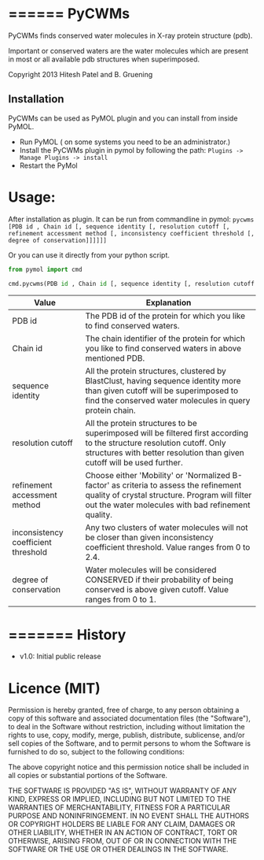 ======
PyCWMs
======

PyCWMs finds conserved water molecules in X-ray protein structure (pdb).


Important or conserved waters are the water molecules which are present in most or all available pdb structures when superimposed.

Copyright 2013 Hitesh Patel and B. Gruening


Installation
------------

PyCWMs can be used as PyMOL plugin and you can install from inside PyMOL.
- Run PyMOL ( on some systems you need to be an administrator.)
- Install the PyCWMs plugin in pymol by following the path: `Plugins -> Manage Plugins -> install`
- Restart the PyMol


Usage:
======


After installation as plugin. It can be run from commandline in pymol:
    `pycwms [PDB id , Chain id [, sequence identity [, resolution cutoff [, refinement accessment method [, inconsistency coefficient threshold [, degree of conservation]]]]]]`

Or you can use it directly from your python script.

```python
from pymol import cmd

cmd.pycwms(PDB id , Chain id [, sequence identity [, resolution cutoff [, refinement accessment method [, inconsistency coefficient threshold [, degree of conservation]]]]])

```


Value    | Explanation
-------- | -----------
PDB id | The PDB id of the protein for which you like to find conserved waters.
Chain id | The chain identifier of the protein for which you like to find conserved waters in above mentioned PDB.
sequence identity | All the protein structures, clustered by BlastClust, having sequence identity more than given cutoff will be superimposed to find the conserved water molecules in query protein chain.
resolution cutoff | All the protein structures to be superimposed will be filtered first according to the structure resolution cutoff. Only structures with better resolution than given cutoff will be used further.
refinement accessment method | Choose either 'Mobility' or 'Normalized B-factor' as criteria to assess the refinement quality of crystal structure. Program will filter out the water molecules with bad refinement quality.
inconsistency coefficient threshold | Any two clusters of water molecules will not be closer than given inconsistency coefficient threshold. Value ranges from 0 to 2.4.
degree of conservation | Water molecules will be considered CONSERVED if their probability of being conserved is above given cutoff. Value ranges from 0 to 1.


=======
History
=======

- v1.0: Initial public release


Licence (MIT)
=============

Permission is hereby granted, free of charge, to any person obtaining a copy
of this software and associated documentation files (the "Software"), to deal
in the Software without restriction, including without limitation the rights
to use, copy, modify, merge, publish, distribute, sublicense, and/or sell
copies of the Software, and to permit persons to whom the Software is
furnished to do so, subject to the following conditions:

The above copyright notice and this permission notice shall be included in
all copies or substantial portions of the Software.

THE SOFTWARE IS PROVIDED "AS IS", WITHOUT WARRANTY OF ANY KIND, EXPRESS OR
IMPLIED, INCLUDING BUT NOT LIMITED TO THE WARRANTIES OF MERCHANTABILITY,
FITNESS FOR A PARTICULAR PURPOSE AND NONINFRINGEMENT. IN NO EVENT SHALL THE
AUTHORS OR COPYRIGHT HOLDERS BE LIABLE FOR ANY CLAIM, DAMAGES OR OTHER
LIABILITY, WHETHER IN AN ACTION OF CONTRACT, TORT OR OTHERWISE, ARISING FROM,
OUT OF OR IN CONNECTION WITH THE SOFTWARE OR THE USE OR OTHER DEALINGS IN
THE SOFTWARE.
